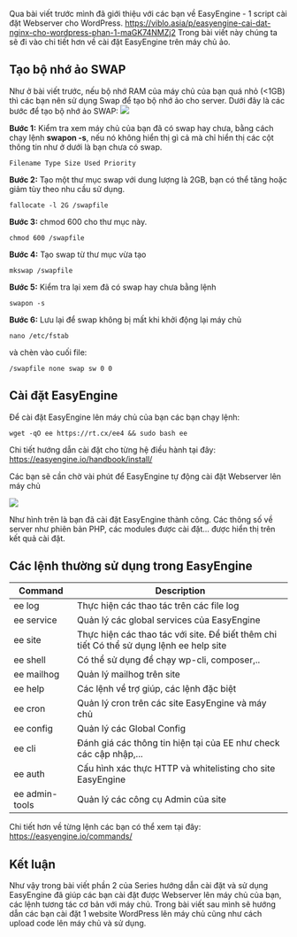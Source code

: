 Qua bài viết trước mình đã giới thiệu với các bạn về EasyEngine - 1 script cài đặt Webserver cho WordPress.
https://viblo.asia/p/easyengine-cai-dat-nginx-cho-wordpress-phan-1-maGK74NMZj2
Trong bài viết này chúng ta sẽ đi vào chi tiết hơn về cài đặt EasyEngine trên máy chủ ảo.
## Tạo bộ nhớ ảo SWAP
Như ở bài viết trước, nếu bộ nhớ RAM của máy chủ của bạn quá nhỏ (<1GB) thì các bạn nên sử dụng Swap để tạo bộ nhớ ảo cho server. Dưới đây là các bước để tạo bộ nhớ ảo SWAP:
![](https://images.viblo.asia/6baf6595-1ba3-46f3-9dc6-9f9867325022.png)

**Bước 1:** Kiểm tra xem máy chủ của bạn đã có swap hay chưa, bằng cách chạy lệnh **swapon -s**, nếu nó không hiển thị gì cả mà chỉ hiển thị các cột thông tin như ở dưới là bạn chưa có swap.

`Filename Type Size Used Priority`

**Bước 2:** Tạo một thư mục swap với dung lượng là 2GB, bạn có thể tăng hoặc giảm tùy theo nhu cầu sử dụng.

`fallocate -l 2G /swapfile`

**Bước 3:** chmod 600 cho thư mục này.

`chmod 600 /swapfile`

**Bước 4:** Tạo swap từ thư mục vừa tạo

`mkswap /swapfile`

**Bước 5:** Kiểm tra lại xem đã có swap hay chưa bằng lệnh

`swapon -s`

**Bước 6:**  Lưu lại để swap không bị mất khi khởi động lại máy chủ

`nano /etc/fstab`

và chèn vào cuối file:

`/swapfile none swap sw 0 0`
## Cài đặt EasyEngine
Để cài đặt EasyEngine lên máy chủ của bạn các bạn chạy lệnh:

`wget -qO ee https://rt.cx/ee4 && sudo bash ee`

Chi tiết hướng dẫn cài đặt cho từng hệ điều hành tại đây: https://easyengine.io/handbook/install/

Các bạn sẽ cần chờ vài phút để EasyEngine tự động cài đặt Webserver lên máy chủ

![](https://images.viblo.asia/70e1a331-24e0-465a-b17a-fc230652f3e9.png)

Như hình trên là bạn đã cài đặt EasyEngine thành công. Các thông số về server như phiên bản PHP, các modules được cài đặt... được hiển thị trên kết quả cài đặt.

## Các lệnh thường sử dụng trong EasyEngine

| Command | Description |
| -------- | -------- |
| ee log | Thực hiện các thao tác trên các file log |
| ee service | Quản lý các global services của EasyEngine |
|ee site | Thực hiện các thao tác với site. Để biết thêm chi tiết Có thể sử dụng lệnh ee help site  |
| ee shell | Có thể sử dụng để chạy wp-cli, composer,.. |
| ee mailhog | Quản lý mailhog trên site |
| ee help | Các lệnh về trợ giúp, các lệnh đặc biệt |
| ee cron | Quản lý cron trên các site EasyEngine và máy chủ |
| ee config | Quản lý các Global Config |
| ee cli | Đánh giá các thông tin hiện tại của EE như check các cập nhập,... |
| ee auth | Cấu hình xác thực HTTP và whitelisting cho site EasyEngine |
| ee admin-tools | Quản lý các công cụ Admin của site |

Chi tiết hơn về từng lệnh các bạn có thể xem tại đây: https://easyengine.io/commands/

##  Kết luận
Như vậy trong bài viết phần 2 của Series hướng dẫn  cài đặt và sử dụng EasyEngine đã giúp các bạn cài đặt được Webserver lên máy chủ của bạn, các lệnh tương tác cơ bản với máy chủ. Trong bài viết sau mình sẽ hướng dẫn các bạn cài đặt 1 website WordPress lên máy chủ cũng như cách upload code lên máy chủ và sử dụng.